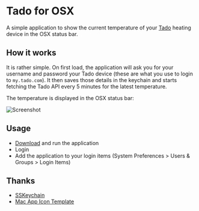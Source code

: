 # Tado for OSX

A simple application to show the current temperature of your [Tado](http://www.tado.com/de-en/) heating device in the OSX status bar.

## How it works

It is rather simple. On first load, the application will ask you for your username and password your Tado device (these are what you use to login to `my.tado.com`). It then saves those details in the keychain and starts fetching the Tado API every 5 minutes for the latest temperature.

The temperature is displayed in the OSX status bar:

![Screenshot](http://i.imgur.com/mnZdAHm.png)

## Usage

- [Download](https://github.com/rdougan/tado-osx/releases/tag/1.0) and run the application
- Login
- Add the application to your login items (System Preferences > Users & Groups > Login Items)

## Thanks

- [SSKeychain](https://github.com/soffes/sskeychain)
- [Mac App Icon Template](http://blog.dfilimonov.com/2013/07/08/mac-app-icon-template-for-photoshop.html)
